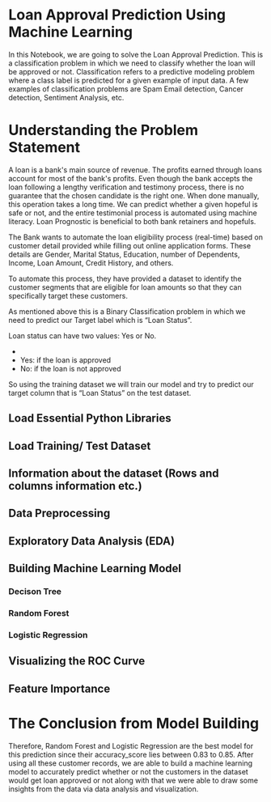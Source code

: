 # Loan Approval Prediction Using Machine Learning
In this Notebook, we are going to solve the Loan Approval Prediction. This is a classification problem in which we need to classify whether the loan will be approved or not. Classification refers to a predictive modeling problem where a class label is predicted for a given example of input data. A few examples of classification problems are Spam Email detection, Cancer detection, Sentiment Analysis, etc.

# Understanding the Problem Statement 
A loan is a bank's main source of revenue. The profits earned through loans account for most of the bank's profits. Even though the bank accepts the loan following a lengthy verification and testimony process, there is no guarantee that the chosen candidate is the right one. When done manually, this operation takes a long time. We can predict whether a given hopeful is safe or not, and the entire testimonial process is automated using machine literacy. Loan Prognostic is beneficial to both bank retainers and hopefuls. 

The Bank wants to automate the loan eligibility process (real-time) based on customer detail provided while filling out online application forms. These details are Gender, Marital Status, Education, number of Dependents, Income, Loan Amount, Credit History, and others.

To automate this process, they have provided a dataset to identify the customer segments that are eligible for loan amounts so that they can specifically target these customers.

As mentioned above this is a Binary Classification problem in which we need to predict our Target label which is “Loan Status”.

Loan status can have two values: Yes or No.

* 
* Yes: if the loan is approved
* No: if the loan is not approved

So using the training dataset we will train our model and try to predict our target column that is “Loan Status” on the test dataset.

## Load Essential Python Libraries
## Load Training/ Test Dataset
## Information about the dataset (Rows and columns information etc.)
## Data Preprocessing
## Exploratory Data Analysis (EDA) 
## Building Machine Learning Model
### Decison Tree
### Random Forest
### Logistic Regression
## Visualizing the ROC Curve
## Feature Importance
# The Conclusion from Model Building
Therefore, Random Forest and Logistic Regression are the best model for this prediction since their accuracy_score lies between 0.83 to 0.85.
After using all these customer records, we are able to build a machine learning model to accurately predict whether or not the customers in the dataset would get loan approved or not along with that we were able to draw some insights from the data via data analysis and visualization.
